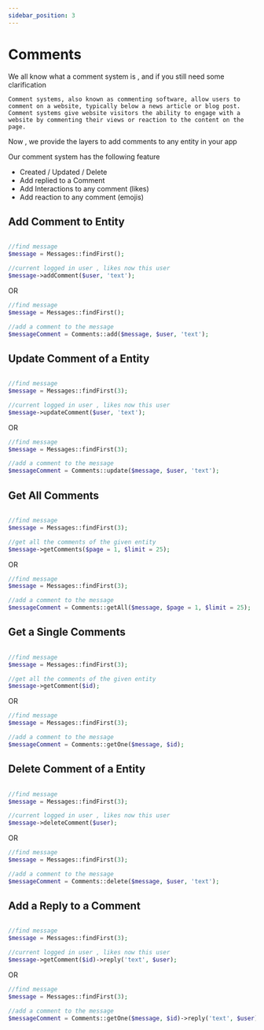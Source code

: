 ```yaml
---
sidebar_position: 3
---
```


# Comments

We all know what a comment system is , and if you still need some clarification

```
Comment systems, also known as commenting software, allow users to comment on a website, typically below a news article or blog post. Comment systems give website visitors the ability to engage with a website by commenting their views or reaction to the content on the page.
```

Now , we provide the layers to add comments to any entity in your app

Our comment system has the following feature
- Created / Updated / Delete
- Add replied to a Comment
- Add Interactions to any comment (likes)
- Add reaction to any comment (emojis)

Add Comment to Entity
-------------------

```php

//find message
$message = Messages::findFirst();

//current logged in user , likes now this user
$message->addComment($user, 'text');
```

OR

```php
//find message
$message = Messages::findFirst();

//add a comment to the message 
$messageComment = Comments::add($message, $user, 'text');
```

Update Comment of a Entity
-------------------

```php

//find message
$message = Messages::findFirst(3);

//current logged in user , likes now this user
$message->updateComment($user, 'text');
```

OR

```php
//find message
$message = Messages::findFirst(3);

//add a comment to the message 
$messageComment = Comments::update($message, $user, 'text');
```

Get All Comments
-------------------

```php

//find message
$message = Messages::findFirst(3);

//get all the comments of the given entity
$message->getComments($page = 1, $limit = 25);
```

OR

```php
//find message
$message = Messages::findFirst(3);

//add a comment to the message 
$messageComment = Comments::getAll($message, $page = 1, $limit = 25);
```

Get a Single Comments
-------------------

```php

//find message
$message = Messages::findFirst(3);

//get all the comments of the given entity
$message->getComment($id);
```

OR

```php
//find message
$message = Messages::findFirst(3);

//add a comment to the message 
$messageComment = Comments::getOne($message, $id);
```


Delete Comment of a Entity
-------------------

```php

//find message
$message = Messages::findFirst(3);

//current logged in user , likes now this user
$message->deleteComment($user);
```

OR

```php
//find message
$message = Messages::findFirst(3);

//add a comment to the message 
$messageComment = Comments::delete($message, $user, 'text');
```

Add a Reply to a Comment
-------------------

```php

//find message
$message = Messages::findFirst(3);

//current logged in user , likes now this user
$message->getComment($id)->reply('text', $user);
```

OR

```php
//find message
$message = Messages::findFirst(3);

//add a comment to the message 
$messageComment = Comments::getOne($message, $id)->reply('text', $user);
```